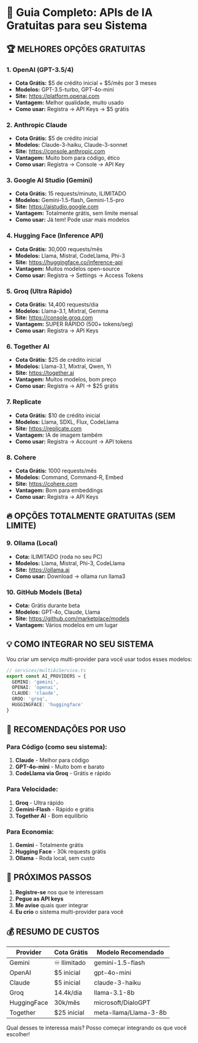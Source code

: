 # 🤖 Guia Completo: APIs de IA Gratuitas para seu Sistema

## 🏆 **MELHORES OPÇÕES GRATUITAS**

### 1. **OpenAI (GPT-3.5/4)**
- **Cota Grátis:** $5 de crédito inicial + $5/mês por 3 meses
- **Modelos:** GPT-3.5-turbo, GPT-4o-mini
- **Site:** https://platform.openai.com
- **Vantagem:** Melhor qualidade, muito usado
- **Como usar:** Registra → API Keys → $5 grátis

### 2. **Anthropic Claude**
- **Cota Grátis:** $5 de crédito inicial
- **Modelos:** Claude-3-haiku, Claude-3-sonnet
- **Site:** https://console.anthropic.com
- **Vantagem:** Muito bom para código, ético
- **Como usar:** Registra → Console → API Key

### 3. **Google AI Studio (Gemini)**
- **Cota Grátis:** 15 requests/minuto, ILIMITADO
- **Modelos:** Gemini-1.5-flash, Gemini-1.5-pro
- **Site:** https://aistudio.google.com
- **Vantagem:** Totalmente grátis, sem limite mensal
- **Como usar:** Já tem! Pode usar mais modelos

### 4. **Hugging Face (Inference API)**
- **Cota Grátis:** 30,000 requests/mês
- **Modelos:** Llama, Mistral, CodeLlama, Phi-3
- **Site:** https://huggingface.co/inference-api
- **Vantagem:** Muitos modelos open-source
- **Como usar:** Registra → Settings → Access Tokens

### 5. **Groq (Ultra Rápido)**
- **Cota Grátis:** 14,400 requests/dia
- **Modelos:** Llama-3.1, Mixtral, Gemma
- **Site:** https://console.groq.com
- **Vantagem:** SUPER RÁPIDO (500+ tokens/seg)
- **Como usar:** Registra → API Keys

### 6. **Together AI**
- **Cota Grátis:** $25 de crédito inicial
- **Modelos:** Llama-3.1, Mixtral, Qwen, Yi
- **Site:** https://together.ai
- **Vantagem:** Muitos modelos, bom preço
- **Como usar:** Registra → API → $25 grátis

### 7. **Replicate**
- **Cota Grátis:** $10 de crédito inicial
- **Modelos:** Llama, SDXL, Flux, CodeLlama
- **Site:** https://replicate.com
- **Vantagem:** IA de imagem também
- **Como usar:** Registra → Account → API tokens

### 8. **Cohere**
- **Cota Grátis:** 1000 requests/mês
- **Modelos:** Command, Command-R, Embed
- **Site:** https://cohere.com
- **Vantagem:** Bom para embeddings
- **Como usar:** Registra → API Keys

## 🔥 **OPÇÕES TOTALMENTE GRATUITAS (SEM LIMITE)**

### 9. **Ollama (Local)**
- **Cota:** ILIMITADO (roda no seu PC)
- **Modelos:** Llama, Mistral, Phi-3, CodeLlama
- **Site:** https://ollama.ai
- **Como usar:** Download → ollama run llama3

### 10. **GitHub Models (Beta)**
- **Cota:** Grátis durante beta
- **Modelos:** GPT-4o, Claude, Llama
- **Site:** https://github.com/marketplace/models
- **Vantagem:** Vários modelos em um lugar

## 💡 **COMO INTEGRAR NO SEU SISTEMA**

Vou criar um serviço multi-provider para você usar todos esses modelos:

```typescript
// services/multiAiService.ts
export const AI_PROVIDERS = {
  GEMINI: 'gemini',
  OPENAI: 'openai', 
  CLAUDE: 'claude',
  GROQ: 'groq',
  HUGGINGFACE: 'huggingface'
}
```

## 🎯 **RECOMENDAÇÕES POR USO**

### **Para Código (como seu sistema):**
1. **Claude** - Melhor para código
2. **GPT-4o-mini** - Muito bom e barato
3. **CodeLlama via Groq** - Grátis e rápido

### **Para Velocidade:**
1. **Groq** - Ultra rápido
2. **Gemini-Flash** - Rápido e grátis
3. **Together AI** - Bom equilíbrio

### **Para Economia:**
1. **Gemini** - Totalmente grátis
2. **Hugging Face** - 30k requests grátis
3. **Ollama** - Roda local, sem custo

## 🚀 **PRÓXIMOS PASSOS**

1. **Registre-se** nos que te interessam
2. **Pegue as API keys**
3. **Me avise** quais quer integrar
4. **Eu crio** o sistema multi-provider para você

## 💰 **RESUMO DE CUSTOS**

| Provider | Cota Grátis | Modelo Recomendado |
|----------|-------------|-------------------|
| Gemini | ♾️ Ilimitado | gemini-1.5-flash |
| OpenAI | $5 inicial | gpt-4o-mini |
| Claude | $5 inicial | claude-3-haiku |
| Groq | 14.4k/dia | llama-3.1-8b |
| HuggingFace | 30k/mês | microsoft/DialoGPT |
| Together | $25 inicial | meta-llama/Llama-3-8b |

Qual desses te interessa mais? Posso começar integrando os que você escolher!
